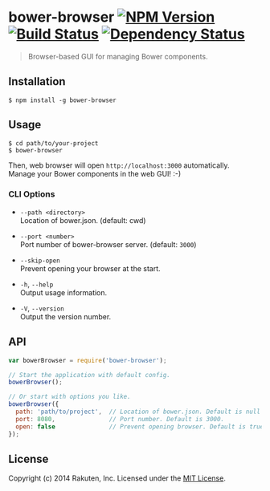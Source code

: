 # bower-browser [![NPM Version][npm-image]][npm-url] [![Build Status][travis-image]][travis-url] [![Dependency Status][deps-image]][deps-url]

> Browser-based GUI for managing Bower components.

## Installation

```shell
$ npm install -g bower-browser
```

## Usage

```shell
$ cd path/to/your-project
$ bower-browser
```

Then, web browser will open `http://localhost:3000` automatically.  
Manage your Bower components in the web GUI! :-)

### CLI Options
* `--path <directory>`  
  Location of bower.json. (default: cwd)

* `--port <number>`  
  Port number of bower-browser server. (default: `3000`)

* `--skip-open`  
  Prevent opening your browser at the start.

* `-h`, `--help`  
  Output usage information.

* `-V`, `--version`  
  Output the version number.

## API

```javascript
var bowerBrowser = require('bower-browser');

// Start the application with default config.
bowerBrowser();

// Or start with options you like.
bowerBrowser({
  path: 'path/to/project',  // Location of bower.json. Default is null (cwd).
  port: 8080,               // Port number. Default is 3000.
  open: false               // Prevent opening browser. Default is true (open automatically).
});
```

## License
Copyright (c) 2014 Rakuten, Inc. Licensed under the [MIT License](LICENSE).

[npm-image]: https://img.shields.io/npm/v/bower-browser.svg?style=flat
[npm-url]: https://www.npmjs.org/package/bower-browser
[travis-image]: https://img.shields.io/travis/rakuten-frontend/bower-browser/master.svg?style=flat
[travis-url]: https://travis-ci.org/rakuten-frontend/bower-browser
[deps-image]: http://img.shields.io/david/rakuten-frontend/bower-browser.svg?style=flat
[deps-url]: https://david-dm.org/rakuten-frontend/bower-browser
